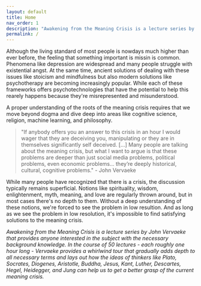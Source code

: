 ```yaml
---
layout: default
title: Home
nav_order: 1
description: "Awakening from the Meaning Crisis is a lecture series by John Vaervaeke"
permalink: /
---
```


Although the living standard of most people is nowdays much higher than ever before, the feeling that something important is missin is common. Phenomena like depression are widespread and many people struggle with existential angst. At the same time, ancient solutions of dealing with these issues like stoicism and mindfulness but also modern solutions like psychotherapy are becoming increasingly popular. While each of these frameworks offers psychotechnologies that have the potential to help this rearely happens because they're misrepresented and misunderstood.

A proper understanding of the roots of the meaning crisis requires that we move beyond dogma and dive deep into areas like cognitive science, religion, machine learning, and philosophy.

>"If anybody offers you an answer to this crisis in an hour I would wager that they are deceiving you, manipulating or they are in themselves significantly self deceived. [...] Many people are talking about the meaning crisis, but what I want to argue is that these problems are deeper than just social media problems, political problems, even economic problems… they’re deeply historical, cultural, cognitive problems." - John Vervaeke

While many people have recognized that there is a crisis, the discussion typically remains superficial. Notions like spirituality, wisdom, enlightenment, myth, meaning, and love are regularly thrown around, but in most cases there's no depth to them. Without a deep understanding of these notions, we're forced to see the problem in low resultion. And as long as we see the problem in low resolution, it's impossible to find satisfying solutions to the meaning crisis.

*Awakening from the Meaning Crisis is a lecture series by John Vervaeke that provides anyone interested in the subject with the necessary background knowledge. In the course of 50 lectures - each roughly one hour long - Vervaeke provides a whirlwind tour that gradually adds depth to all necessary terms and lays out how the ideas of thinkers like Plato, Socrates, Diogenes, Aristotle, Buddha, Jesus, Kant, Luther, Descartes, Hegel, Heidegger, and Jung can help us to get a better grasp of the current meaning crisis.*

